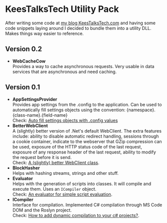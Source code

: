 # KeesTalksTech Utility Pack

After writing some code at [my blog KeesTalksTech.com][3] and having some code snippets laying around I decided to bundle them into a utility DLL. Makes things way easier to reference.

## Version 0.2
- **WebCacheCow**<br/>Provides a way to cache asynchronous requests. Very usable in data services that are asynchronous and need caching.

## Version 0.1

- **AppSettingsProvider**<br/>Provides app settings from the .config to the application. Can be used to automatically fill settings objects using the convention: {namespace}.{class-name}.{field-name} <br/>Check: [Auto fill settings objects with .config values][4]
- **BetterWebClient**<br/> A (slightly) better version of .Net's default WebClient. The extra features include: ability to disable automatic redirect handling, sessions through a cookie container, indicate to the webserver that GZip compression can be used, exposure of the HTTP status code of the last request, exposure of any response header of the last request, ability to modify the request before it is send. <br/> Check: [A (slightly) better WebClient class][5].
- **BlockHasher**<br/>Helps with hashing streams, strings and other stuff.
- **Evaluator**<br/>Helps with the generation of scripts into classes. It will compile and execute them. Uses an `ICompiler` object. <br/> Check: [An evaluator for simple script evaluation][2].
- **ICompiler**<br/>Interface for compilation. Implemented C# compilation through MS Code DOM and the Roslyn project.<br/> Check: [How to add dynamic compilation to your c# projects?][1].

[1]:https://keestalkstech.com/2016/05/how-to-add-dynamic-compilation-to-your-projects/
[2]:https://keestalkstech.com/2016/05/an-evaluator-for-simple-script-evaluation/
[3]:https://keestalkstech.com
[4]:https://keestalkstech.com/2016/03/auto-fill-settings-objects-with-config-values/
[5]:https://keestalkstech.com/2014/03/a-slightly-better-webclient-class/